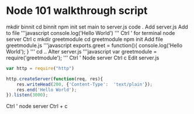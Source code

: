 Node 101 walkthrough script
===========================
mkdir binnit
cd binnit
npm init
set main to server.js
code .
Add server.js
Add to file
'''javascript
console.log('Hello World')
'''
Ctrl ' for terminal
node server
Ctrl c
mkdir greetmodule
cd greetmodule
npm init
Add file greetmodule.js
'''javascript
exports.greet = function(){
    console.log('Hello World');
}
'''
cd ..
Alter server.js
'''javascript
var greetmodule = require('greetmodule');
'''
Ctrl '
Node server
Ctrl c
Edit server.js
```javascript
var http = require("http")

http.createServer(function(req, res){
    res.writeHead(200, {'Content-Type':  'text/plain'});
    res.end('Hello World');
}).listen(3000);
```
Ctrl ' node server
Ctrl + c
